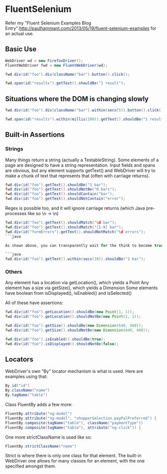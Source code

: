 # FluentSelenium

Refer my "Fluent Selenium Examples Blog Entry":http://paulhammant.com/2013/05/19/fluent-selenium-examples for an actual use.

## Basic Use

```java
WebDriver wd = new FirefoxDriver();
FluentWebDriver fwd = new FluentWebDriver(wd);

fwd.div(id("foo").div(className("bar").button().click();

fwd.span(id("results").getText().shouldBe("1 result");
```

## Situations where the DOM is changing slowly

```java
fwd.div(id("foo").div(className("bar").within(secs(5)).button().click();

fwd.span(id("results").within(millis(200)).getText().shouldBe("1 result");
```

## Built-in Assertions

### Strings

Many things return a string (actually a TestableString). Some elements of a page
are designed to have a string representation.  Input fields and spans are obvious,
but any element supports getText() and WebDriver will try to make a chunk of text
that represents that (often with carriage returns).

```java
fwd.div(id("foo").getText().shouldBe("1 bar");
fwd.div(id("foo").getText().shouldNotBe("0 bars");
fwd.div(id("foo").getText().shouldContain("bar");
fwd.div(id("foo").getText().shouldNotContain("error");
```

Regex is possible too, and it will ignore carriage returns (which Java pre-processes like so \n -> \\n)

```java
fwd.div(id("foo").getText().shouldMatch("\d bar");
fwd.div(id("foo").getText().shouldMatch("[1-9] bar");
fwd.div(id("formErrors").getText().shouldNotMatch("\d errors");
```java

As shown above, you can transparently wait for the think to become true:

```java
fwd.div(id("foo").getText().within(secs(10)).shouldBe("1 bar");
```

### Others

Any element has a location via getLocation(), which yields a Point
Any element has a size via getSize(), which yields a Dimension
Some elements have boolean from isDisplayed(), isEnabled() and isSelected()

All of these have assertions:

```java
fwd.div(id("foo").getLocation().shouldBe(new Point(1, 1));
fwd.div(id("foo").getLocation().shouldNotBe(new Point(1, 1));

fwd.div(id("foo").getSize().shouldBe(new Dimension(640, 480));
fwd.div(id("foo").getSize().shouldNotBe(new Dimension(640, 480));

fwd.div(id("foo").isEnabled().shouldBe(true);
fwd.div(id("foo").isDisplayed().shouldNotBe(false);
```

## Locators

WebDriver's own "By" locator mechanism is what is used. Here are examples using that:

```java
By.id("id")
By.className("name")
By.tagName("table")
```

Class FluentBy adds a few more:

```java
FluentBy.attribute("ng-model")
FluentBy.attribute("ng-model", "shopperSelection.payPalPreferred") {
FluentBy.composite(tagName("table"), className("paymentType"))
FluentBy.composite(tagName("table"), attribute("ng-click")) {
```

One more strictClassName is used like so:

```java
FluentBy.strictClassName("name")
```

Strict is where there is only one class for that element.  The built-in WebDriver one allows for many classes for an element,
with the one specified amongst them.